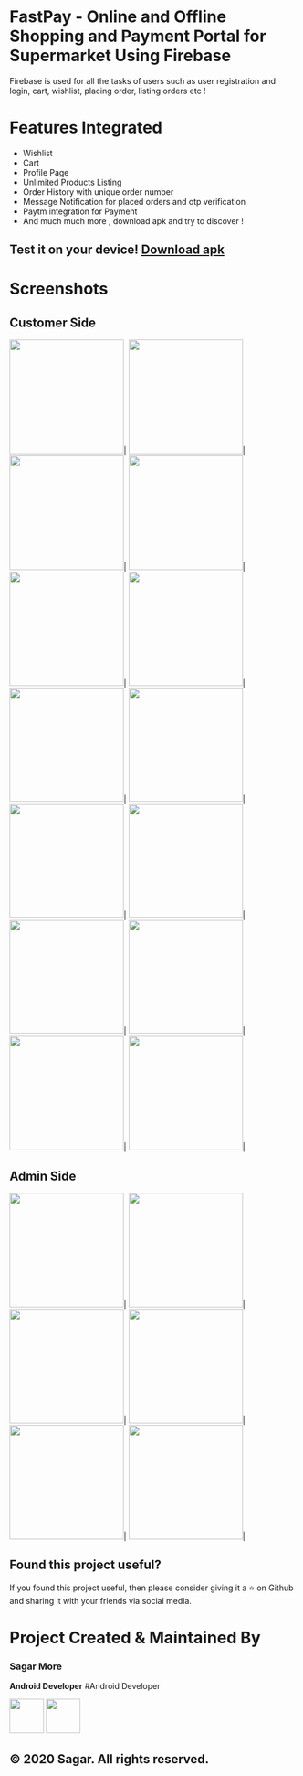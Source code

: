 # FastPay - Online and Offline Shopping and Payment Portal for Supermarket Using Firebase

Firebase is used for all the tasks of users such as user registration and login, cart, wishlist, placing order, listing orders etc !

# Features Integrated
- Wishlist
- Cart
- Profile Page
- Unlimited Products Listing
- Order History with unique order number
- Message Notification for placed orders and otp verification
- Paytm integration for Payment
- And much much more , download apk and try to discover !

## Test it on your device! [Download apk](https://drive.google.com/file/d/1Zdlt72NvThK-6Xj6YRjYmWuuEU8BYS6T/view?usp=sharing)

# Screenshots
## Customer Side
<img src="https://github.com/animsh/FastPay/blob/master/images/1.jpg?raw=true" width="200">|
<img src="https://github.com/animsh/FastPay/blob/master/images/2.jpg?raw=true" width="200">|
<img src="https://github.com/animsh/FastPay/blob/master/images/3.jpg?raw=true" width="200">|
<img src="https://github.com/animsh/FastPay/blob/master/images/4.jpg?raw=true" width="200">|
<img src="https://github.com/animsh/FastPay/blob/master/images/5.jpg?raw=true" width="200">|
<img src="https://github.com/animsh/FastPay/blob/master/images/6.jpg?raw=true" width="200">|
<img src="https://github.com/animsh/FastPay/blob/master/images/7.jpg?raw=true" width="200">|
<img src="https://github.com/animsh/FastPay/blob/master/images/8.jpg?raw=true" width="200">|
<img src="https://github.com/animsh/FastPay/blob/master/images/9.jpg?raw=true" width="200">|
<img src="https://github.com/animsh/FastPay/blob/master/images/10.jpg?raw=true" width="200">|
<img src="https://github.com/animsh/FastPay/blob/master/images/11.jpg?raw=true" width="200">|
<img src="https://github.com/animsh/FastPay/blob/master/images/12.jpg?raw=true" width="200">|
<img src="https://github.com/animsh/FastPay/blob/master/images/13.jpg?raw=true" width="200">|
<img src="https://github.com/animsh/FastPay/blob/master/images/14.jpg?raw=true" width="200">|
<br>
## Admin Side
<img src="https://github.com/animsh/FastPay/blob/master/images/21.jpg?raw=true" width="200">|
<img src="https://github.com/animsh/FastPay/blob/master/images/22.jpg?raw=true" width="200">|
<img src="https://github.com/animsh/FastPay/blob/master/images/23.jpg?raw=true" width="200">|
<img src="https://github.com/animsh/FastPay/blob/master/images/24.jpg?raw=true" width="200">|
<img src="https://github.com/animsh/FastPay/blob/master/images/25.jpg?raw=true" width="200">|
<img src="https://github.com/animsh/FastPay/blob/master/images/26.jpg?raw=true" width="200">|
<br>


## Found this project useful? 

If you found this project useful, then please consider giving it a :star: on Github and sharing it with your friends via social media.

# Project Created & Maintained By
### Sagar More
**Android Developer**  #Android Developer

<a href="https://www.instagram.com/__animesh7__/"><img src="https://github.com/aritraroy/social-icons/blob/master/instagram-icon.png?raw=true" width="60"></a>
<a href="https://www.linkedin.com/in/animshmore"><img src="https://github.com/aritraroy/social-icons/blob/master/linkedin-icon.png" width="60"></a>

## © 2020 Sagar. All rights reserved.
